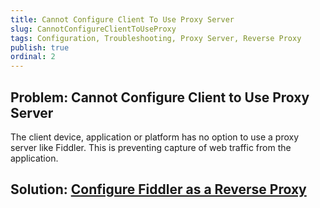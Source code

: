 ```yaml
---
title: Cannot Configure Client To Use Proxy Server
slug: CannotConfigureClientToUseProxy
tags: Configuration, Troubleshooting, Proxy Server, Reverse Proxy
publish: true
ordinal: 2
---
```


Problem: Cannot Configure Client to Use Proxy Server
----------------------------------------------------

The client device, application or platform has no option to use a proxy server like Fiddler. This is preventing capture of web traffic from the application.

Solution: [Configure Fiddler as a Reverse Proxy][1]
---------------------------------------------------

[1]: ../Tasks/UseFiddlerAsReverseProxy.md